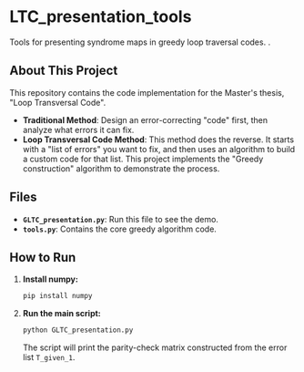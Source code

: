 # LTC_presentation_tools
Tools for presenting syndrome maps in greedy loop traversal codes.
.
## About This Project
This repository contains the code implementation for the Master's thesis, "Loop Transversal Code".

* **Traditional Method**: Design an error-correcting "code" first, then analyze what errors it can fix.
* **Loop Transversal Code Method**: This method does the reverse. It starts with a "list of errors" you want to fix, and then uses an algorithm to build a custom code for that list. This project implements the "Greedy construction" algorithm to demonstrate the process.

## Files
* **`GLTC_presentation.py`**: Run this file to see the demo.
* **`tools.py`**: Contains the core greedy algorithm code.

## How to Run
1.  **Install numpy:**
    ```bash
    pip install numpy
    ```

2.  **Run the main script:**
    ```bash
    python GLTC_presentation.py
    ```
    The script will print the parity-check matrix constructed from the error list `T_given_1`.
